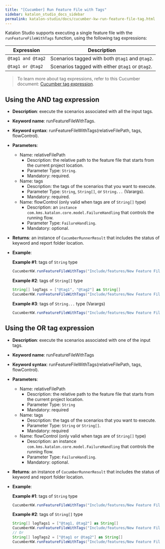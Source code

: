 ```yaml
---
title: "[Cucumber] Run Feature File with Tags"
sidebar: katalon_studio_docs_sidebar
permalink: katalon-studio/docs/cucumber-kw-run-feature-file-tag.html
---
```


Katalon Studio supports executing a single feature file with the `runFeatureFileWithTags` function, using the following tag expressions:

<table>
  <thead>
    <tr>
      <th><b>Expression</b></th>
      <th><b>Description</b></th>
    </tr>
  </thead>
  <tbody>
    <tr>
      <td>
        <code>@tag1 and @tag2</code>
      </td>
      <td>Scenarios tagged with both <code>@tag1</code> and <code>@tag2</code>.</td>
    </tr>
    <tr>
      <td>
        <code>@tag1 or @tag2</code>
      </td>
      <td>Scenarios tagged with either <code>@tag1</code> or <code>@tag2</code>.</td>
    </tr>
  </tbody>
</table>

> To learn more about tag expressions, refer to this Cucumber document: [Cucumber tag expression](https://cucumber.io/docs/cucumber/api/#tag-expressions).

## Using the AND tag expression

* **Description**: execute the scenarios associated with all the input tags.
* **Keyword name**: runFeatureFileWithTags.
* **Keyword syntax**: runFeatureFileWithTags(relativeFilePath, tags, flowControl).
* **Parameters**:
  * Name: relativeFilePath
    * Description: the relative path to the feature file that starts from the current project location.
    * Parameter Type: `String`.
    * Mandatory: required.
  * Name: tags
    * Description: the tags of the scenarios that you want to execute.
    * Parameter Type: `String`, `String[]`, or `String...` (Varargs).
    * Mandatory: required.
  * Name: flowControl (only valid when tags are of `String[]` type)
    * Description: an `instance com.kms.katalon.core.model.FailureHandling` that controls the running flow.
    * Parameter Type: `FailureHandling`.
    * Mandatory: optional.
* **Returns**: an instance of `CucumberRunnerResult` that includes the status of keyword and report folder location.
* **Example**:

  **Example #1**: tags of `String` type
  ```groovy
  CucumberKW.runFeatureFileWithTags("Include/features/New Feature File.feature", "@tag1 and @tag2")
  ```

  **Example #2**: tags of `String[]` type
  ```groovy
  String[] logTags = ["@tag1", "@tag2"] as String[]
  CucumberKW.runFeatureFileWithTags("Include/features/New Feature File.feature", logTags, FailureHandling.STOP_ON_FAILURE)
  ```

  **Example #3**: tags of `String...` type (Varargs)
  ```groovy
  CucumberKW.runFeatureFileWithTags("Include/features/New Feature File.feature", "@tag1", "@tag2")
  ```
## Using the OR tag expression

* **Description**: execute the scenarios associated with one of the input tags.
* **Keyword name**: runFeatureFileWithTags
* **Keyword syntax**: runFeatureFileWithTags(relativeFilePath, tags, flowControl).
* **Parameters**:
  * Name: relativeFilePath
    * Description: the relative path to the feature file that starts from the current project location.
    * Parameter Type: `String`
    * Mandatory: required
  * Name: tags
    * Description: the tags of the scenarios that you want to execute.
    * Parameter Type: `String` or `String[]`.
    * Mandatory: required
  * Name: flowControl (only valid when tags are of `String[]` type)
    * Description: an instance `com.kms.katalon.core.model.FailureHandling` that controls the running flow.
    * Parameter Type: `FailureHandling`.
    * Mandatory: optional.
* **Returns**: an instance of `CucumberRunnerResult` that includes the status of keyword and report folder location.
* **Example**:

  **Example #1**: tags of `String` type
  ```groovy
  CucumberKW.runFeatureFileWithTags("Include/features/New Feature File.feature", "@tag1 or @tag2")
  ```

  **Example #2**: tags of `String[]` type
  ```groovy
  String[] logTags1 = ["@tag1, @tag2"] as String[]
  CucumberKW.runFeatureFileWithTags("Include/features/New Feature File.feature", logTags1, FailureHandling.STOP_ON_FAILURE)
  // Or 
  String[] logTags2 = ["@tag1 or @tag2"] as String[]
  CucumberKW.runFeatureFileWithTags("Include/features/New Feature File.feature", logTags2, FailureHandling.STOP_ON_FAILURE)
  ```